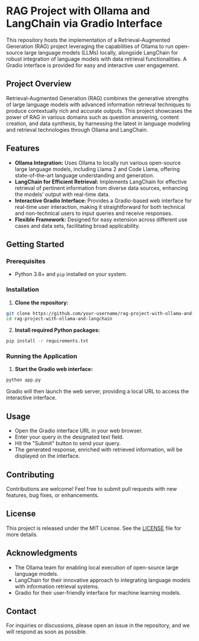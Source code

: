 # RAG Project with Ollama and LangChain via Gradio Interface

This repository hosts the implementation of a Retrieval-Augmented Generation (RAG) project leveraging the capabilities of Ollama to run open-source large language models (LLMs) locally, alongside LangChain for robust integration of language models with data retrieval functionalities. A Gradio interface is provided for easy and interactive user engagement.

## Project Overview

Retrieval-Augmented Generation (RAG) combines the generative strengths of large language models with advanced information retrieval techniques to produce contextually rich and accurate outputs. This project showcases the power of RAG in various domains such as question answering, content creation, and data synthesis, by harnessing the latest in language modeling and retrieval technologies through Ollama and LangChain.

## Features

- **Ollama Integration:** Uses Ollama to locally run various open-source large language models, including Llama 2 and Code Llama, offering state-of-the-art language understanding and generation.
- **LangChain for Efficient Retrieval:** Implements LangChain for effective retrieval of pertinent information from diverse data sources, enhancing the models' output with real-time data.
- **Interactive Gradio Interface:** Provides a Gradio-based web interface for real-time user interaction, making it straightforward for both technical and non-technical users to input queries and receive responses.
- **Flexible Framework:** Designed for easy extension across different use cases and data sets, facilitating broad applicability.

## Getting Started

### Prerequisites

- Python 3.8+ and `pip` installed on your system.

### Installation

1. **Clone the repository:**

```bash
git clone https://github.com/your-username/rag-project-with-ollama-and-langchain.git
cd rag-project-with-ollama-and-langchain
```

2. **Install required Python packages:**

```bash
pip install -r requirements.txt
```

### Running the Application

1. **Start the Gradio web interface:**

```bash
python app.py
```

Gradio will then launch the web server, providing a local URL to access the interactive interface.

## Usage

- Open the Gradio interface URL in your web browser.
- Enter your query in the designated text field.
- Hit the "Submit" button to send your query.
- The generated response, enriched with retrieved information, will be displayed on the interface.

## Contributing

Contributions are welcome! Feel free to submit pull requests with new features, bug fixes, or enhancements.

## License

This project is released under the MIT License. See the [LICENSE](LICENSE) file for more details.

## Acknowledgments

- The Ollama team for enabling local execution of open-source large language models.
- LangChain for their innovative approach to integrating language models with information retrieval systems.
- Gradio for their user-friendly interface for machine learning models.

## Contact

For inquiries or discussions, please open an issue in the repository, and we will respond as soon as possible.
